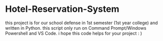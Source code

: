 # Hotel-Reservation-System
this project is for our school defense in 1st semester (1st year college) and written in Python. this script only run on Command Prompt/Windows Powershell and VS Code.
i hope this code helps for your project : )
